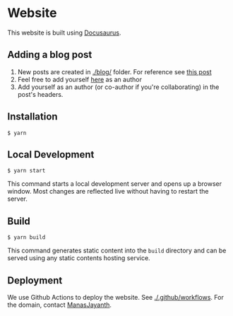 # Website

This website is built using [Docusaurus](https://docusaurus.io/).

## Adding a blog post
1. New posts are created in [./blog/](./blog) folder. For reference see [this post](/blog/2024-05-12-meetup-3-and-ann-next-meetup.md)
2. Feel free to add yourself [here](/blog/authors.yml) as an author
3. Add yourself as an author (or co-author if you're collaborating) in the post's headers.


## Installation

```
$ yarn
```

## Local Development

```
$ yarn start
```

This command starts a local development server and opens up a browser window. Most changes are reflected live without having to restart the server.

## Build

```
$ yarn build
```

This command generates static content into the `build` directory and can be served using any static contents hosting service.

## Deployment

We use Github Actions to deploy the website. See [./.github/workflows](./.github/workflows). For the domain, contact [ManasJayanth](https://github.com/ManasJayanth).
